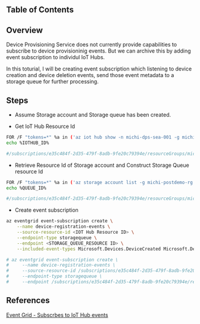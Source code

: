 ## Table of Contents

## Overview

Device Provisioning Service does not currently provide capabilities to subscribe to device provisioninig events. But we can archive this by adding event subscription to individul IoT Hubs.

In this toturial, I will be creating event subscription which listening to device creation and device deletion events, send those event metadata to a storage queue for further processing.

## Steps

-   Assume Storage account and Storage queue has been created.

-   Get IoT Hub Resource Id

```bash
FOR /F "tokens=*" %a in ('az iot hub show -n michi-dps-sea-001 -g michi-dps-20190726-rg --query "id" -o tsv') do SET IOTHUB_ID=%a
echo %IOTHUB_ID%

#/subscriptions/e35c484f-2d35-479f-8adb-9fe20c79394e/resourceGroups/michi-dps-20190726-rg/providers/Microsoft.Devices/IotHubs/michi-dps-sea-001
```

-   Retrieve Resource Id of Storage account and Construct Storage Queue resource Id

```bash
FOR /F "tokens=*" %a in ('az storage account list -g michi-postdemo-rg --query "[].{id:id}" -o tsv') do SET QUEUE_ID=%a/queueServices/default/queues/dps-device-registration
echo %QUEUE_ID%

#/subscriptions/e35c484f-2d35-479f-8adb-9fe20c79394e/resourceGroups/michi-postdemo-rg/providers/Microsoft.Storage/storageAccounts/botstatusdb/queueServices/default/queues/dps-device-registration
```

-   Create event subscription

```bash
az eventgrid event-subscription create \
    --name device-registration-events \
    --source-resource-id <IOT Hub Resource ID> \
    --endpoint-type storagequeue \
    --endpoint <STORAGE_QUEUE_RESOURCE ID> \
    --included-event-types Microsoft.Devices.DeviceCreated Microsoft.Devices.DeviceDeleted

# az eventgrid event-subscription create \
#     --name device-registration-events \
#     --source-resource-id /subscriptions/e35c484f-2d35-479f-8adb-9fe20c79394e/resourceGroups/michi-dps-20190726-rg/providers/Microsoft.Devices/IotHubs/michi-dps-eastasia-001 \
#     --endpoint-type storagequeue \
#     --endpoint /subscriptions/e35c484f-2d35-479f-8adb-9fe20c79394e/resourceGroups/michi-postdemo-rg/providers/Microsoft.Storage/storageAccounts/botstatusdb/queueServices/default/queues/dps-device-registration --included-event-types Microsoft.Devices.DeviceCreated Microsoft.Devices.DeviceDeleted
```

## References

[Event Grid - Subscrbes to IoT Hub events](https://docs.microsoft.com/en-us/azure/iot-hub/iot-hub-event-grid)

